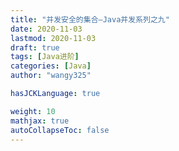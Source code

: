 ```yaml
---
title: "并发安全的集合—Java并发系列之九"
date: 2020-11-03
lastmod: 2020-11-03
draft: true
tags: [Java进阶]
categories: [Java]
author: "wangy325"

hasJCKLanguage: true

weight: 10
mathjax: true
autoCollapseToc: false
---
```

